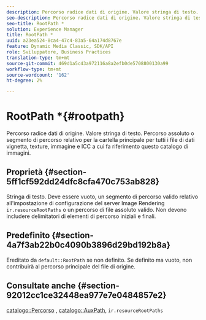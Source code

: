 ```yaml
---
description: Percorso radice dati di origine. Valore stringa di testo. Percorso assoluto o segmento di percorso relativo per la cartella principale per tutti i file di dati vignetta, texture, immagine e ICC a cui fa riferimento questo catalogo di immagini.
seo-description: Percorso radice dati di origine. Valore stringa di testo. Percorso assoluto o segmento di percorso relativo per la cartella principale per tutti i file di dati vignetta, texture, immagine e ICC a cui fa riferimento questo catalogo di immagini.
seo-title: RootPath *
solution: Experience Manager
title: RootPath *
uuid: a23ea524-8ca4-47c4-83a5-64a174d8767e
feature: Dynamic Media Classic, SDK/API
role: Sviluppatore, Business Practices
translation-type: tm+mt
source-git-commit: 469d1a5c43a972116a8a2efb0de5708800130a99
workflow-type: tm+mt
source-wordcount: '162'
ht-degree: 2%

---
```



# RootPath *{#rootpath}

Percorso radice dati di origine. Valore stringa di testo. Percorso assoluto o segmento di percorso relativo per la cartella principale per tutti i file di dati vignetta, texture, immagine e ICC a cui fa riferimento questo catalogo di immagini.

## Proprietà {#section-5ff1cf592dd24dfc8cfa470c753ab828}

Stringa di testo. Deve essere vuoto, un segmento di percorso valido relativo all&#39;impostazione di configurazione del server Image Rendering `ir.resourceRootPaths` o un percorso di file assoluto valido. Non devono includere delimitatori di elementi di percorso iniziali e finali.

## Predefinito {#section-4a7f3ab22b0c4090b3896d29bd192b8a}

Ereditato da `default::RootPath` se non definito. Se definito ma vuoto, non contribuirà al percorso principale del file di origine.

## Consultate anche {#section-92012cc1ce32448ea977e7e0484857e2}

[catalogo::Percorso](../../../../../ir-api/material-cat/image-rendering-api-ref/c-ir-material-catalog/c-ir-material-data-reference/r-ir-path.md#reference-59ebb624250a4965ad1737578a2ab590) ,  [catalogo::AuxPath](../../../../../ir-api/material-cat/image-rendering-api-ref/c-ir-material-catalog/c-ir-material-data-reference/r-ir-auxpath.md#reference-943ad5ee3c3b4b06bbcbb005db0dc969),  `ir.resourceRootPaths`

